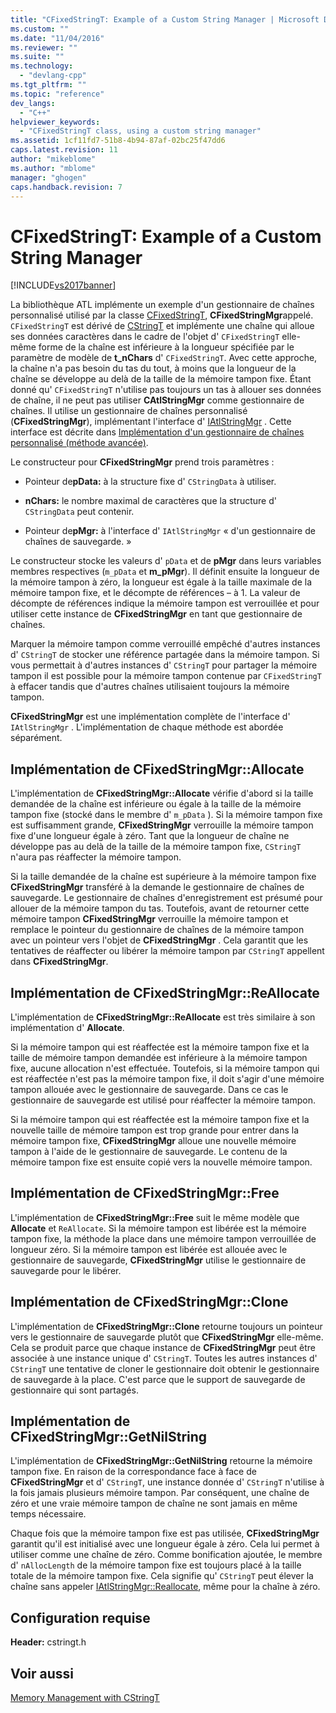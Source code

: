 ```yaml
---
title: "CFixedStringT: Example of a Custom String Manager | Microsoft Docs"
ms.custom: ""
ms.date: "11/04/2016"
ms.reviewer: ""
ms.suite: ""
ms.technology: 
  - "devlang-cpp"
ms.tgt_pltfrm: ""
ms.topic: "reference"
dev_langs: 
  - "C++"
helpviewer_keywords: 
  - "CFixedStringT class, using a custom string manager"
ms.assetid: 1cf11fd7-51b8-4b94-87af-02bc25f47dd6
caps.latest.revision: 11
author: "mikeblome"
ms.author: "mblome"
manager: "ghogen"
caps.handback.revision: 7
---
```

# CFixedStringT: Example of a Custom String Manager
[!INCLUDE[vs2017banner](../assembler/inline/includes/vs2017banner.md)]

La bibliothèque ATL implémente un exemple d'un gestionnaire de chaînes personnalisé utilisé par la classe [CFixedStringT](../atl-mfc-shared/reference/cfixedstringt-class.md), **CFixedStringMgr**appelé.  `CFixedStringT` est dérivé de [CStringT](../atl-mfc-shared/reference/cstringt-class.md) et implémente une chaîne qui alloue ses données caractères dans le cadre de l'objet d' `CFixedStringT` elle\-même forme de la chaîne est inférieure à la longueur spécifiée par le paramètre de modèle de **t\_nChars** d' `CFixedStringT`.  Avec cette approche, la chaîne n'a pas besoin du tas du tout, à moins que la longueur de la chaîne se développe au delà de la taille de la mémoire tampon fixe.  Étant donné qu' `CFixedStringT` n'utilise pas toujours un tas à allouer ses données de chaîne, il ne peut pas utiliser **CAtlStringMgr** comme gestionnaire de chaînes.  Il utilise un gestionnaire de chaînes personnalisé \(**CFixedStringMgr**\), implémentant l'interface d' [IAtlStringMgr](../atl-mfc-shared/reference/iatlstringmgr-class.md) .  Cette interface est décrite dans [Implémentation d'un gestionnaire de chaînes personnalisé \(méthode avancée\)](../atl-mfc-shared/implementation-of-a-custom-string-manager-advanced-method.md).  
  
 Le constructeur pour **CFixedStringMgr** prend trois paramètres :  
  
-   Pointeur de**pData:** à la structure fixe d' `CStringData` à utiliser.  
  
-   **nChars:** le nombre maximal de caractères que la structure d' `CStringData` peut contenir.  
  
-   Pointeur de**pMgr:** à l'interface d' `IAtlStringMgr` « d'un gestionnaire de chaînes de sauvegarde. »  
  
 Le constructeur stocke les valeurs d' `pData` et de **pMgr** dans leurs variables membres respectives \(`m_pData` et **m\_pMgr**\).  Il définit ensuite la longueur de la mémoire tampon à zéro, la longueur est égale à la taille maximale de la mémoire tampon fixe, et le décompte de références – à 1.  La valeur de décompte de références indique la mémoire tampon est verrouillée et pour utiliser cette instance de **CFixedStringMgr** en tant que gestionnaire de chaînes.  
  
 Marquer la mémoire tampon comme verrouillé empêché d'autres instances d' `CStringT` de stocker une référence partagée dans la mémoire tampon.  Si vous permettait à d'autres instances d' `CStringT` pour partager la mémoire tampon il est possible pour la mémoire tampon contenue par `CFixedStringT` à effacer tandis que d'autres chaînes utilisaient toujours la mémoire tampon.  
  
 **CFixedStringMgr** est une implémentation complète de l'interface d' `IAtlStringMgr` .  L'implémentation de chaque méthode est abordée séparément.  
  
## Implémentation de CFixedStringMgr::Allocate  
 L'implémentation de **CFixedStringMgr::Allocate** vérifie d'abord si la taille demandée de la chaîne est inférieure ou égale à la taille de la mémoire tampon fixe \(stocké dans le membre d' `m_pData` \).  Si la mémoire tampon fixe est suffisamment grande, **CFixedStringMgr** verrouille la mémoire tampon fixe d'une longueur égale à zéro.  Tant que la longueur de chaîne ne développe pas au delà de la taille de la mémoire tampon fixe, `CStringT` n'aura pas réaffecter la mémoire tampon.  
  
 Si la taille demandée de la chaîne est supérieure à la mémoire tampon fixe **CFixedStringMgr** transféré à la demande le gestionnaire de chaînes de sauvegarde.  Le gestionnaire de chaînes d'enregistrement est présumé pour allouer de la mémoire tampon du tas.  Toutefois, avant de retourner cette mémoire tampon **CFixedStringMgr** verrouille la mémoire tampon et remplace le pointeur du gestionnaire de chaînes de la mémoire tampon avec un pointeur vers l'objet de **CFixedStringMgr** .  Cela garantit que les tentatives de réaffecter ou libérer la mémoire tampon par `CStringT` appellent dans **CFixedStringMgr**.  
  
## Implémentation de CFixedStringMgr::ReAllocate  
 L'implémentation de **CFixedStringMgr::ReAllocate** est très similaire à son implémentation d' **Allocate**.  
  
 Si la mémoire tampon qui est réaffectée est la mémoire tampon fixe et la taille de mémoire tampon demandée est inférieure à la mémoire tampon fixe, aucune allocation n'est effectuée.  Toutefois, si la mémoire tampon qui est réaffectée n'est pas la mémoire tampon fixe, il doit s'agir d'une mémoire tampon allouée avec le gestionnaire de sauvegarde.  Dans ce cas le gestionnaire de sauvegarde est utilisé pour réaffecter la mémoire tampon.  
  
 Si la mémoire tampon qui est réaffectée est la mémoire tampon fixe et la nouvelle taille de mémoire tampon est trop grande pour entrer dans la mémoire tampon fixe, **CFixedStringMgr** alloue une nouvelle mémoire tampon à l'aide de le gestionnaire de sauvegarde.  Le contenu de la mémoire tampon fixe est ensuite copié vers la nouvelle mémoire tampon.  
  
## Implémentation de CFixedStringMgr::Free  
 L'implémentation de **CFixedStringMgr::Free** suit le même modèle que **Allocate** et `ReAllocate`.  Si la mémoire tampon est libérée est la mémoire tampon fixe, la méthode la place dans une mémoire tampon verrouillée de longueur zéro.  Si la mémoire tampon est libérée est allouée avec le gestionnaire de sauvegarde, **CFixedStringMgr** utilise le gestionnaire de sauvegarde pour le libérer.  
  
## Implémentation de CFixedStringMgr::Clone  
 L'implémentation de **CFixedStringMgr::Clone** retourne toujours un pointeur vers le gestionnaire de sauvegarde plutôt que **CFixedStringMgr** elle\-même.  Cela se produit parce que chaque instance de **CFixedStringMgr** peut être associée à une instance unique d' `CStringT`.  Toutes les autres instances d' `CStringT` une tentative de cloner le gestionnaire doit obtenir le gestionnaire de sauvegarde à la place.  C'est parce que le support de sauvegarde de gestionnaire qui sont partagés.  
  
## Implémentation de CFixedStringMgr::GetNilString  
 L'implémentation de **CFixedStringMgr::GetNilString** retourne la mémoire tampon fixe.  En raison de la correspondance face à face de **CFixedStringMgr** et d' `CStringT`, une instance donnée d' `CStringT` n'utilise à la fois jamais plusieurs mémoire tampon.  Par conséquent, une chaîne de zéro et une vraie mémoire tampon de chaîne ne sont jamais en même temps nécessaire.  
  
 Chaque fois que la mémoire tampon fixe est pas utilisée, **CFixedStringMgr** garantit qu'il est initialisé avec une longueur égale à zéro.  Cela lui permet à utiliser comme une chaîne de zéro.  Comme bonification ajoutée, le membre d' `nAllocLength` de la mémoire tampon fixe est toujours placé à la taille totale de la mémoire tampon fixe.  Cela signifie qu' `CStringT` peut élever la chaîne sans appeler [IAtlStringMgr::Reallocate](../Topic/IAtlStringMgr::Reallocate.md), même pour la chaîne à zéro.  
  
## Configuration requise  
 **Header:** cstringt.h  
  
## Voir aussi  
 [Memory Management with CStringT](../atl-mfc-shared/memory-management-with-cstringt.md)